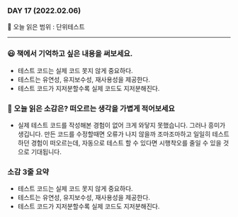 ### DAY 17 (2022.02.06)

🔖 오늘 읽은 범위 : 단위테스트

---

### 😃 책에서 기억하고 싶은 내용을 써보세요.

- 테스트 코드는 실제 코드 못지 않게 중요하다.
- 테스트는 유연성, 유지보수성, 재사용성을 제공한다.
- 테스트 코드가 지저분할수록 실제 코드도 지저분해진다.

### 🤔 오늘 읽은 소감은? 떠오르는 생각을 가볍게 적어보세요

- 실제 테스트 코드를 작성해본 경험이 없어 크게 와닿지 못했습니다. 그러나 흥미가 생깁니다. 만든 코드를 수정할때면 오류가 나지 않을까 조마조마하고 일일히 테스트하던 경험이 떠오르는데, 자동으로 테스트 할 수 있다면 시행착오를 줄일 수 있을 것으로 기대됩니다.

### 소감 3줄 요약

- 테스트 코드는 실제 코드 못지 않게 중요하다.
- 테스트는 유연성, 유지보수성, 재사용성을 제공한다.
- 테스트 코드가 지저분할수록 실제 코드도 지저분해진다.
